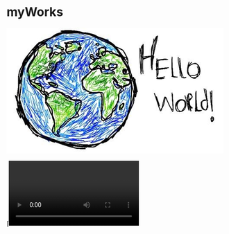 # myWorks
![image](https://github.com/yongjingli/myWorks/blob/master/hello.jpg)

[![Watch the video](https://github.com/yongjingli/myWorks/blob/master/videos/test2.mp4)
